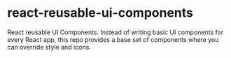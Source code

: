 # react-reusable-ui-components
React reusable UI Components. Instead of writing basic UI components for every React app, this repo provides a base set of components where you can override style and icons.
